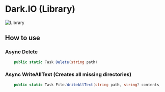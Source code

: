 # Dark.IO (Library)
![Library](https://github.com/MarkusRodler/Dark.IO/workflows/Library/badge.svg)

## How to use

### Async Delete
```csharp
    public static Task Delete(string path)
```

### Async WriteAllText (Creates all missing directories)
```csharp
    public static Task File.WriteAllText(string path, string? contents, CancellationToken cancellationToken = default)
```
